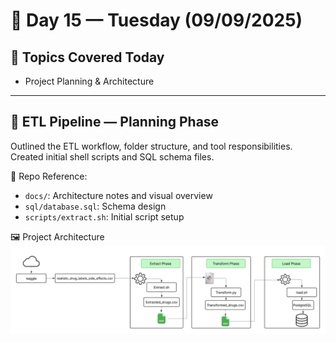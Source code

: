 # 📅 Day 15 — Tuesday (09/09/2025)

## 🧭 Topics Covered Today

- Project Planning & Architecture
---

## 🧪 ETL Pipeline — Planning Phase  
Outlined the ETL workflow, folder structure, and tool responsibilities. Created initial shell scripts and SQL schema files. 

📁 Repo Reference:  
- `docs/`: Architecture notes and visual overview  
- `sql/database.sql`: Schema design  
- `scripts/extract.sh`: Initial script setup

🖼️ Project Architecture  
![ETL Workflow](https://github.com/LeelaRamyaSri93/Linux_ETL_Pipeline/blob/main/docs/Linux_ETL_Pipeline_WORKFLOW.png)
